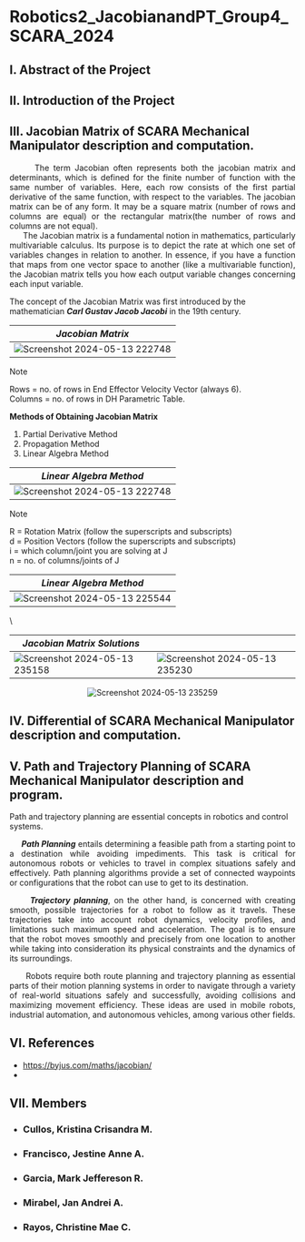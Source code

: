 # Robotics2_JacobianandPT_Group4_SCARA_2024

## I. Abstract of the Project
## II. Introduction of the Project

## III. Jacobian Matrix of SCARA Mechanical Manipulator description and computation.

<div align="justify">&nbsp;&nbsp;&nbsp;&nbsp;&nbsp;&nbsp;The term Jacobian often represents both the jacobian matrix and determinants, which is defined for the finite number of function with the same number of variables. Here, each row consists of the first partial derivative of the same function, with respect to the variables. The jacobian matrix can be of any form. It may be a square matrix (number of rows and columns are equal) or the rectangular matrix(the number of rows and columns are not equal).</div>

<div align="justify">&nbsp;&nbsp;&nbsp;&nbsp;&nbsp;&nbsp;The Jacobian matrix is a fundamental notion in mathematics, particularly multivariable calculus. Its purpose is to depict the rate at which one set of variables changes in relation to another. In essence, if you have a function that maps from one vector space to another (like a multivariable function), the Jacobian matrix tells you how each output variable changes concerning each input variable.</div>

The concept of the Jacobian Matrix was first introduced by the mathematician ***Carl Gustav Jacob Jacobi*** in the 19th century.


<div align="center">
   
| *Jacobian Matrix*     |
|-----------------------       |
|![Screenshot 2024-05-13 222748](https://github.com/IamImji/Robotics2_JacobianandPT_Group4_SCARA_2024/assets/158303837/2555d036-1b17-4e08-81a8-01408716405a) |

</div>

> [!NOTE]
> Rows = no. of rows in End Effector Velocity Vector (always 6).
\
> Columns = no. of rows in DH Parametric Table.

**Methods of Obtaining Jacobian Matrix**
1. Partial Derivative Method
2. Propagation Method
3. Linear Algebra Method

<div align="center">
   
| *Linear Algebra Method*     |
|-----------------------       |
| ![Screenshot 2024-05-13 222748](https://github.com/IamImji/Robotics2_JacobianandPT_Group4_SCARA_2024/assets/158303837/93cc65cd-bfe4-4e56-aae9-40cc2b7e9e33) |

</div>

> [!NOTE]
> R = Rotation Matrix (follow the superscripts and subscripts)
\
> d = Position Vectors (follow the superscripts and subscripts)
\
> i = which column/joint you are solving at J
\
> n = no. of columns/joints of J

<div align="center">
   
| *Linear Algebra Method*     |
|-----------------------       |
| ![Screenshot 2024-05-13 225544](https://github.com/IamImji/Robotics2_JacobianandPT_Group4_SCARA_2024/assets/158303837/48e586cd-faf5-44e7-9d35-c8b9ef89a585) |

</div>

\
<div align="center">
   
|      *Jacobian Matrix Solutions*   | |
| ----------------------- |  ----------------------- |       
| ![Screenshot 2024-05-13 235158](https://github.com/IamImji/Robotics2_JacobianandPT_Group4_SCARA_2024/assets/158303837/cd21b2b8-470a-4ad1-b664-e375e110f25a)| ![Screenshot 2024-05-13 235230](https://github.com/IamImji/Robotics2_JacobianandPT_Group4_SCARA_2024/assets/158303837/81e1c96a-61ce-4f2b-b82b-2cf34b0de52d) 

![Screenshot 2024-05-13 235259](https://github.com/IamImji/Robotics2_JacobianandPT_Group4_SCARA_2024/assets/158303837/fd3bc477-d3ea-48be-96f8-ad534c3ef53c)

</div>

## IV. Differential of SCARA Mechanical Manipulator description and computation.

## V. Path and Trajectory Planning of SCARA Mechanical Manipulator description and program.

Path and trajectory planning are essential concepts in robotics and control systems.

***<div align="justify">&nbsp;&nbsp;&nbsp;&nbsp;&nbsp;&nbsp;Path Planning*** entails determining a feasible path from a starting point to a destination while avoiding impediments. This task is critical for autonomous robots or vehicles to travel in complex situations safely and effectively. Path planning algorithms provide a set of connected waypoints or configurations that the robot can use to get to its destination.</div>

***<div align="justify">&nbsp;&nbsp;&nbsp;&nbsp;&nbsp;&nbsp;Trajectory planning***, on the other hand, is concerned with creating smooth, possible trajectories for a robot to follow as it travels. These trajectories take into account robot dynamics, velocity profiles, and limitations such maximum speed and acceleration. The goal is to ensure that the robot moves smoothly and precisely from one location to another while taking into consideration its physical constraints and the dynamics of its surroundings.</div>

<div align="justify">&nbsp;&nbsp;&nbsp;&nbsp;&nbsp;&nbsp;Robots require both route planning and trajectory planning as essential parts of their motion planning systems in order to navigate through a variety of real-world situations safely and successfully, avoiding collisions and maximizing movement efficiency. These ideas are used in mobile robots, industrial automation, and autonomous vehicles, among various other fields.</div>

## VI. References
* https://byjus.com/maths/jacobian/
* 
## VII. Members
* ###  Cullos, Kristina Crisandra M.
* ###  Francisco, Jestine Anne A. 
* ###  Garcia, Mark Jeffereson R.
* ###  Mirabel, Jan Andrei A.
* ###  Rayos, Christine Mae C.

